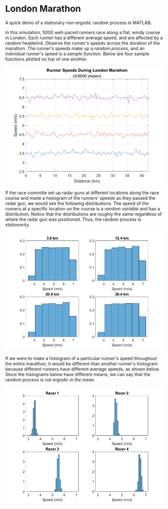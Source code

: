 # London Marathon
A quick demo of a stationary non-ergodic random process in MATLAB.

In this simulation, 5000 well-paced runners race along a flat, windy course in London. Each runner has a different average speed, and are affected by a random headwind. Observe the runner's speeds across the duration of the marathon. The runner's speeds make up a _random process_, and an individual runner's speed is a _sample function_. Below are four sample functions plotted on top of one another.

![Runner Speeds Throughout London Marathon](RunnerSpeeds.png)

If the race committe set up radar guns at different locations along the race course and made a histogram of the runners' speeds as they passed the radar gun, we would see the following distributions. The speed of the runners at a specific location on the course is a _random variable_ and has a distribution. Notice that the distributions are roughly the same regardless of where the radar gun was positioned. Thus, the random process is _stationarity_.

![Distribution of all runner's speeds at checkpoints](CheckpointDist.png)

If we were to make a histogram of a particular runner's speed throughout the entire marathon, it would be different than another runner's histogram because different runners have different average speeds, as shown below. Since the histograms below have different means, we can say that the random process is _not ergodic in the mean_.

![Distribution of a particular runner's speed](RunnerDist.png)
